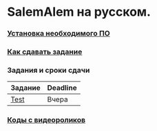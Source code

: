 # SalemAlem на русском.

### [Установка необходимого ПО](practice/how-to/how-to-install-requirements.md)
### [Как сдавать задание](practice/how-to/how-to-submit-rus.md)

### Задания и сроки сдачи
| Задание | Deadline |
| ---      |  ------  |
|[Test](https://codeforces.com/problemset/problem/1469/B?locale=ru)|Вчера|

### [Коды с видеороликов](lectures/code-samples)

